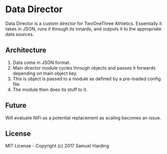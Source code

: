 # Data Director
Data Director is a custom director for TwoOneThree Athletics. Essentially it takes in JSON, runs it through its innards, and outputs it to the appropriate data sources.

## Architecture
1. Data come in JSON format.
2. Main director module cycles through objects and passes it forwards depending on main object key.
3. This is object is passed to a module as defined by a pre-loaded config file.
4. The module then does its stuff to it.

## Future
Will evaluate NiFi as a potential replacement as scaling becomes an issue.

## License

MIT License - Copyright (c) 2017 Samuel Harding